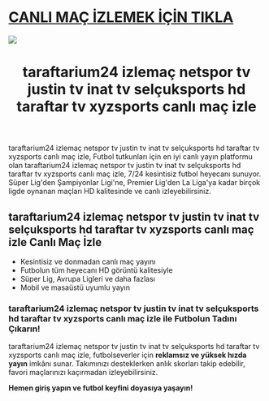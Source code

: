 # <a href="https://workersgirisamp-loyefnbyf4-workers-dev.cdn.ampproject.org/c/s/workersgirisamp.loyefnbyf4.workers.dev/">CANLI MAÇ İZLEMEK İÇİN TIKLA</a>

<a href="https://workersgirisamp-loyefnbyf4-workers-dev.cdn.ampproject.org/c/s/workersgirisamp.loyefnbyf4.workers.dev/"><img src="https://media2.giphy.com/media/v1.Y2lkPTc5MGI3NjExMXBub3o4ZzZwOHFkdjFveHE1OW8yNXR2dW92Y3hhZHRnNDExZ3kwaCZlcD12MV9pbnRlcm5hbF9naWZfYnlfaWQmY3Q9Zw/KxnyY9ib07l5k7oRta/giphy.gif"></a>

<!DOCTYPE html>
<html lang="tr">
<head>
    <meta charset="UTF-8">
    <meta name="viewport" content="width=device-width, initial-scale=1.0">
    <meta name="title" content="taraftarium24 izlemaç netspor tv justin tv inat tv selçuksports hd taraftar tv xyzsports canlı maç izle">
    <meta name="description" content="taraftarium24 izlemaç netspor tv justin tv inat tv selçuksports hd taraftar tv xyzsports canlı maç izle, canlı spor yayınları sunan bir web sitesidir. Bu platform, sporseverlere futbol maçları başta olmak üzere geniş bir spor içeriği sunmaktadır">
    <meta name="keywords" content="taraftarium24 izlemaç netspor tv justin tv inat tv selçuksports hd taraftar tv xyzsports canlı maç izle, canlı maç izle, futbol izle, HD maç yayını, kesintisiz maç">
    <meta name="robots" content="index, follow">
</head>
<body>
    <header>
        <h1>taraftarium24 izlemaç netspor tv justin tv inat tv selçuksports hd taraftar tv xyzsports canlı maç izle</h1>
    </header>
    <main>
      <section>
        <p>taraftarium24 izlemaç netspor tv justin tv inat tv selçuksports hd taraftar tv xyzsports canlı maç izle, Futbol tutkunları için en iyi canlı yayın platformu olan taraftarium24 izlemaç netspor tv justin tv inat tv selçuksports hd taraftar tv xyzsports canlı maç izle, 7/24 kesintisiz futbol heyecanı sunuyor. Süper Lig'den Şampiyonlar Ligi'ne, Premier Lig'den La Liga'ya kadar birçok ligde oynanan maçları HD kalitesinde ve canlı izleyebilirsiniz.</p>
      </section>
        <section>
            <h2>taraftarium24 izlemaç netspor tv justin tv inat tv selçuksports hd taraftar tv xyzsports canlı maç izle Canlı Maç İzle</h2>
            <ul>
                <li>Kesintisiz ve donmadan canlı maç yayını</li>
                <li>Futbolun tüm heyecanı HD görüntü kalitesiyle</li>
                <li>Süper Lig, Avrupa Ligleri ve daha fazlası</li>
                <li>Mobil ve masaüstü uyumlu yayın</li>
            </ul>
        </section>
        <section>
            <h3>taraftarium24 izlemaç netspor tv justin tv inat tv selçuksports hd taraftar tv xyzsports canlı maç izle ile Futbolun Tadını Çıkarın!</h3>
            <p>taraftarium24 izlemaç netspor tv justin tv inat tv selçuksports hd taraftar tv xyzsports canlı maç izle, futbolseverler için <strong>reklamsız ve yüksek hızda yayın</strong> imkânı sunar. Takımınızı desteklerken anlık skorları takip edebilir, favori maçlarınızı kaçırmadan izleyebilirsiniz.</p>
            <p><strong>Hemen giriş yapın ve futbol keyfini doyasıya yaşayın!</strong></p>
        </section>
    </main>
</body>
</html>
